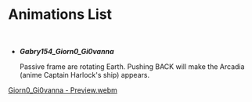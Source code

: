 # Animations List

<BR>
   
   - ___Gabry154_Giorn0_Gi0vanna___
      
      Passive frame are rotating Earth. Pushing BACK will make the Arcadia (anime Captain Harlock's ship) appears.
      
[Giorn0_Gi0vanna - Preview.webm](https://abizarremoney.it/flipperzero/Gabry154_Giorn0_Gi0vanna.webm)

<BR>
